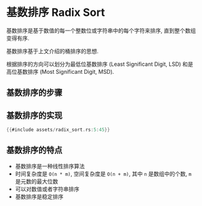 # 基数排序 Radix Sort

基数排序是基于数值的每一个整数位或字符串中的每个字符来排序, 直到整个数组变得有序.

基数排序基于上文介绍的桶排序的思想.

根据排序的方向可以划分为最低位基数排序 (Least Significant Digit, LSD) 和是高位基数排序 (Most Significant Digit, MSD).

## 基数排序的步骤

## 基数排序的实现

```rust
{{#include assets/radix_sort.rs:5:45}}
```

## 基数排序的特点

- 基数排序是一种线性排序算法
- 时间复杂度是 `O(n * m)`, 空间复杂度是 `O(n + m)`, 其中 `n` 是数组中的个数, `m` 是元数的最大位数
- 可以对数值或者字符串排序
- 基数排序是稳定排序